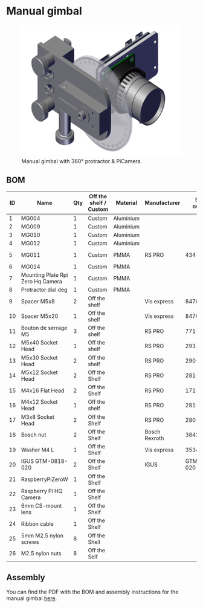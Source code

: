 # Manual gimbal

<figure>
  <img src="../../../assets/images/plant_imager_v3/manual_gimbal/Manual_Gimbal_1.jpg"/ style="height:350px">
  <figcaption>Manual gimbal with 360° protractor & PiCamera.</figcaption>
</figure>

## BOM

| ID  | Name                              | Qty | Off the shelf / Custom | Material  | Manufacturer  | Serial number | Link                                                                                                                                                                                                                                                                     |
|-----|-----------------------------------|-----|------------------------|-----------|---------------|---------------|--------------------------------------------------------------------------------------------------------------------------------------------------------------------------------------------------------------------------------------------------------------------------|
| 1   | MG004                             | 1   | Custom                 | Aluminium |               |               | [pdf](../../assets/images/plant_imager_v3/manual_gimbal/MG004_Dessin.pdf)                                                                                                                                                                                               |
| 2   | MG009                             | 1   | Custom                 | Aluminium |               |               | [pdf](../../assets/images/plant_imager_v3/manual_gimbal/MG009_Dessin.pdf)                                                                                                                                                                                               |
| 3   | MG010                             | 1   | Custom                 | Aluminium |               |               | [pdf](../../assets/images/plant_imager_v3/manual_gimbal/MG010_Dessin.pdf)                                                                                                                                                                                               |
| 4   | MG012                             | 1   | Custom                 | Aluminium |               |               | [pdf](../../assets/images/plant_imager_v3/manual_gimbal/MG012_Dessin.pdf)                                                                                                                                                                                               |
| 5   | MG011                             | 1   | Custom                 | PMMA      | RS PRO        | 434-295       | [pdf](../../assets/images/plant_imager_v3/manual_gimbal/MG011_Dessin.pdf), [dxf](../../assets/images/plant_imager_v3/manual_gimbal/MG011.dxf), [rs-online.com](https://fr.rs-online.com/web/p/plaques-en-plastique/0434295)                                            |
| 6   | MG014                             | 1   | Custom                 | PMMA      |               |               | [dxf](../../assets/images/plant_imager_v3/manual_gimbal/MG014.dxf)                                                                                                                          |
| 7   | Mounting Plate Rpi Zero Hq Camera | 1   | Custom                 | PMMA      |               |               | [dxf](../../assets/images/plant_imager_v3/manual_gimbal/Mounting_Plate_Rpi_Zero_Hq_Camera_V3.dxf)                                                                                                                                                                       |
| 8   | Protractor dial deg               | 1   | Custom                 | PMMA      |               |               | [dxf](../../assets/images/plant_imager_v3/manual_gimbal/Protractor_dial_deg_v2.dxf)                                                                                                                                                                                     |
| 9   | Spacer M5x8                       | 2   | Off the shelf          |           | Vis express   | 8470100818    | [vis-express.fr](https://www.vis-express.fr/fr/entretoise-cylindrique-lisse-inox-a2/319096-1953491-entret-cyl-lisse-10x8-diam-int-5-inox-3663072497689.html#/21-conditionnement-unitaire)                                                                                |
| 10  | Spacer M5x20                      | 1   | Off the shelf          |           | Vis express   | 8470102018    | [vis-express.fr](https://www.vis-express.fr/fr/entretoise-cylindrique-lisse-inox-a2/319101-1953511-entret-cyl-lisse-10x20-diam-int-5-inox-3663072501874.html#/21-conditionnement-unitaire)                                                                               |
| 11  | Bouton de serrage M5              | 3   | Off the shelf          |           | RS PRO        | 771-673       | [rs-online.com](https://fr.rs-online.com/web/p/boutons-de-serrage/0771673)                                                                                                                                                                                               |
| 12  | M5x40 Socket Head                 | 1   | Off the shelf          |           | RS PRO        | 293-353       | [rs-online.com](https://fr.rs-online.com/web/p/vis-a-six-pans/0293353)                                                                                                                                                                                                   |
| 13  | M5x30 Socket Head                 | 2   | Off the shelf          |           | RS PRO        | 290-130       | [rs-online.com](https://fr.rs-online.com/web/p/vis-a-six-pans/0290130)                                                                                                                                                                                                   |
| 14  | M5x12 Socket Head                 | 2   | Off the Shelf          |           | RS PRO        | 281-079       | [rs-online.com](https://fr.rs-online.com/web/p/vis-a-six-pans/0281079)                                                                                                                                                                                                   |
| 15  | M4x16 Flat Head                   | 2   | Off the Shelf          |           | RS PRO        | 171-837       | [rs-online.com](https://fr.rs-online.com/web/p/vis-a-six-pans/0171837)                                                                                                                                                                                                   |
| 16  | M4x12 Socket Head                 | 1   | Off the shelf          |           | RS PRO        | 281-035       | [rs-online.com](https://fr.rs-online.com/web/p/vis-a-six-pans/0281035)                                                                                                                                                                                                   |
| 17  | M3x8 Socket Head                  | 2   | Off the Shelf          |           | RS PRO        | 280-997       | [rs-online.com](https://fr.rs-online.com/web/p/vis-a-six-pans/0280997)                                                                                                                                                                                                   |
| 18  | Bosch nut                         | 2   | Off the Shelf          |           | Bosch Rexroth | 3842523142    | [rs-online.com](https://fr.rs-online.com/web/p/raccords-pour-elements-de-structure/4667297)                                                                                                                                                                              |
| 19  | Washer M4 L                       | 1   | Off the Shelf          |           | Vis express   | 3534000402    | [vis-express.fr](https://www.vis-express.fr/fr/rondelle-plate-serie-l-large-acier-nfe-25513/29531-1002784-rondelle-plate-m4x14x08-l-acier-zing-blanc-3663072058569.html#/21-conditionnement-unitaire)                                                                    |
| 20  | IGUS GTM-0818-020                 | 2   | Off the Shelf          |           | IGUS          | GTM-0818-020  | [amazon.fr](https://www.amazon.fr/GTM-0818-020-Roulement-support-r%C3%A9sistance-ouverture/dp/B08KG7VZRR/ref=sr_1_1?__mk_fr_FR=%C3%85M%C3%85%C5%BD%C3%95%C3%91&crid=19FJXDQWH1EPZ&keywords=igus+GTM-0818-020&qid=1642583634&sprefix=igus+gtm-0818-020%2Caps%2C53&sr=8-1) |
| 21  | RaspberryPiZeroW                  | 1   | Off the Shelf          |           |               |               | [kubii.fr](https://www.kubii.fr/home/2077-kit-pi-zero-w-kubii-3272496009509.html?search_query=kit+pi+zero&results=91)                                                                                                                                                    |
| 22  | Raspberry Pi HQ Camera            | 1   | Off the Shelf          |           |               |               | [kubii.fr](https://www.kubii.fr/raspberry-pi-microbit/2950-camera-hq-officielle-633696492738.html)                                                                                                                                                                       |
| 23  | 6mm CS-mount lens                 | 1   | Off the Shelf          |           |               |               | [kubii.fr](https://www.kubii.fr/raspberry-pi-microbit/2952-lentille-grand-angle-officielle-6mm-3272496301498.html)                                                                                                                                                       |
| 24  | Ribbon cable                      | 1   | Off the Shelf          |           |               |               | [kubii.fr](https://www.kubii.fr/cameras-accessoires/1830-cable-pour-camera-pi-zero-edition-kubii-3272496006768.html)                                                                                                                                                     |
| 25  | 5mm M2.5 nylon screws             | 8   | Off the Shell          |           |               |               | [thepihut.com](https://thepihut.com/products/mounting-plate-for-high-quality-camera?variant=31867507048510)                                                                                                                                                              |
| 26  | M2.5 nylon nuts                   | 8   | Off the Self           |           |               |               |                                                                                                                                                                                                                                                                          |

## Assembly

You can find the PDF with the BOM and assembly instructions for the manual gimbal [here](../../assets/images/plant_imager_v3/manual_gimbal/Manual_Gimbal-BOM_Assembly.pdf).
